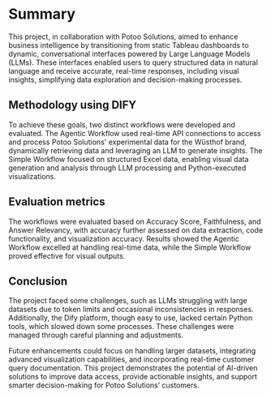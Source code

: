 # Summary

This project, in collaboration with Potoo Solutions, aimed to enhance business intelligence by transitioning from static Tableau dashboards to dynamic, conversational interfaces powered by Large Language Models (LLMs). These interfaces enabled users to query structured data in natural language and receive accurate, real-time responses, including visual insights, simplifying data exploration and decision-making processes. 

## Methodology using DIFY

To achieve these goals, two distinct workflows were developed and evaluated. The Agentic Workflow used real-time API connections to access and process Potoo Solutions' experimental data for the Wüsthof brand, dynamically retrieving data and leveraging an LLM to generate insights. The Simple Workflow focused on structured Excel data, enabling visual data generation and analysis through LLM processing and Python-executed visualizations.

## Evaluation metrics

The workflows were evaluated based on Accuracy Score, Faithfulness, and Answer Relevancy, with accuracy further assessed on data extraction, code functionality, and visualization accuracy. Results showed the Agentic Workflow excelled at handling real-time data, while the Simple Workflow proved effective for visual outputs.

## Conclusion

The project faced some challenges, such as LLMs struggling with large datasets due to token limits and occasional inconsistencies in responses. Additionally, the Dify platform, though easy to use, lacked certain Python tools, which slowed down some processes. These challenges were managed through careful planning and adjustments.

Future enhancements could focus on handling larger datasets, integrating advanced visualization capabilities, and incorporating real-time customer query documentation. This project demonstrates the potential of AI-driven solutions to improve data access, provide actionable insights, and support smarter decision-making for Potoo Solutions’ customers.

